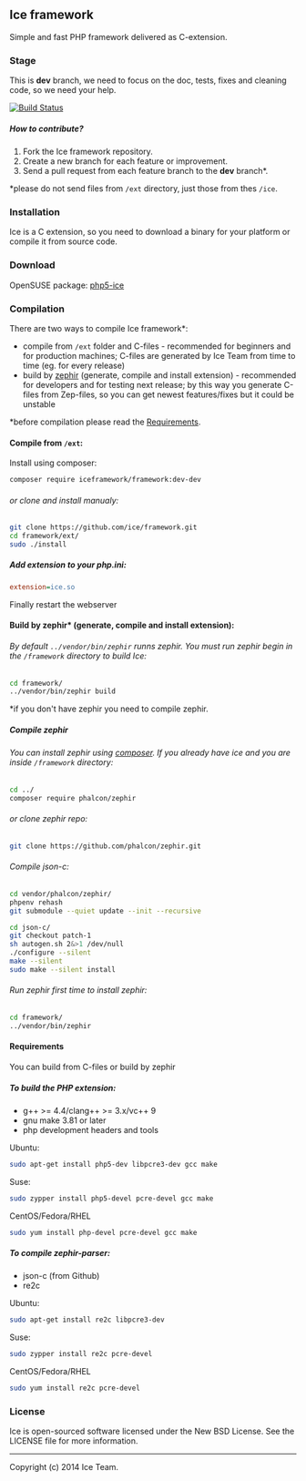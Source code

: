 ## Ice framework
Simple and fast PHP framework delivered as C-extension.

### Stage
This is **dev** branch, we need to focus on the doc, tests, fixes and cleaning code, so we need your help.

[![Build Status](https://travis-ci.org/ice/framework.svg?branch=dev)](https://travis-ci.org/ice/framework)

##### How to contribute?
1. Fork the Ice framework repository.
2. Create a new branch for each feature or improvement.
3. Send a pull request from each feature branch to the **dev** branch*.

*please do not send files from `/ext` directory, just those from thes `/ice`.

### Installation
Ice is a C extension, so you need to download a binary for your platform or compile it from source code.

### Download
OpenSUSE package: [php5-ice](http://software.opensuse.org/package/php5-ice)

### Compilation
There are two ways to compile Ice framework*:
* compile from `/ext` folder and C-files - recommended for beginners and for production machines; C-files are generated by Ice Team from time to time (eg. for every release)
* build by [zephir](https://github.com/ice/zephir) (generate, compile and install extension) - recommended for developers and for testing next release; by this way you generate C-files from Zep-files, so you can get newest features/fixes but it could be unstable

*before compilation please read the [Requirements](#requirements).

#### Compile from `/ext`:
Install using composer:
```sh
composer require iceframework/framework:dev-dev
```

###### or clone and install manualy:
```sh
git clone https://github.com/ice/framework.git
cd framework/ext/
sudo ./install
```

##### Add extension to your php.ini:
```ini
extension=ice.so
```

Finally restart the webserver

#### Build by zephir* (generate, compile and install extension):
###### By default `../vendor/bin/zephir` runns zephir. You must run zephir begin in the `/framework` directory to build Ice:
```sh
cd framework/
../vendor/bin/zephir build
```

*if you don't have zephir you need to compile zephir.

##### Compile zephir
###### You can install zephir using [composer](https://getcomposer.org/). If you already have ice and you are inside `/framework` directory:
```sh
cd ../
composer require phalcon/zephir
```

###### or clone zephir repo:
```sh
git clone https://github.com/phalcon/zephir.git
```

###### Compile json-c:
```sh
cd vendor/phalcon/zephir/
phpenv rehash
git submodule --quiet update --init --recursive

cd json-c/
git checkout patch-1
sh autogen.sh 2&>1 /dev/null
./configure --silent
make --silent
sudo make --silent install
```

###### Run zephir first time to install zephir:
```sh
cd framework/
../vendor/bin/zephir
```

#### Requirements
You can build from C-files or build by zephir

##### To build the PHP extension:
* g++ >= 4.4/clang++ >= 3.x/vc++ 9
* gnu make 3.81 or later
* php development headers and tools

Ubuntu:
```sh
sudo apt-get install php5-dev libpcre3-dev gcc make
```

Suse:
```sh
sudo zypper install php5-devel pcre-devel gcc make
```

CentOS/Fedora/RHEL
```sh
sudo yum install php-devel pcre-devel gcc make
```

##### To compile zephir-parser:
* json-c (from Github)
* re2c

Ubuntu:
```sh
sudo apt-get install re2c libpcre3-dev
```

Suse:
```sh
sudo zypper install re2c pcre-devel
```

CentOS/Fedora/RHEL
```sh
sudo yum install re2c pcre-devel
```

### License
Ice is open-sourced software licensed under the New BSD License. See the LICENSE file for more information.

***
Copyright (c) 2014 Ice Team.